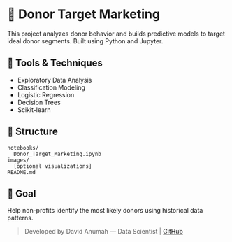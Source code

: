 # 🎯 Donor Target Marketing

This project analyzes donor behavior and builds predictive models to target ideal donor segments. Built using Python and Jupyter.

## 🧰 Tools & Techniques
- Exploratory Data Analysis
- Classification Modeling
- Logistic Regression
- Decision Trees
- Scikit-learn

## 📁 Structure
```
notebooks/
  Donor_Target_Marketing.ipynb
images/
  [optional visualizations]
README.md
```

## 💼 Goal
Help non-profits identify the most likely donors using historical data patterns.

> Developed by David Anumah — Data Scientist | [GitHub](https://github.com/anumahd)
